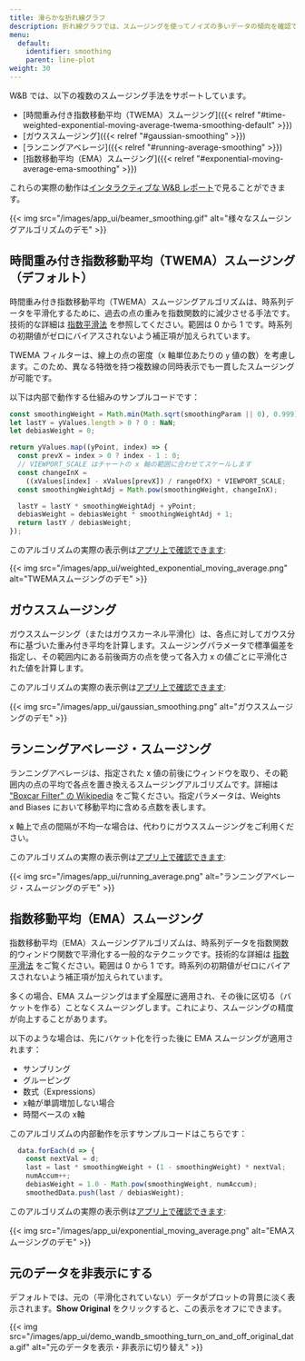 ```yaml
---
title: 滑らかな折れ線グラフ
description: 折れ線グラフでは、スムージングを使ってノイズの多いデータの傾向を確認できます。
menu:
  default:
    identifier: smoothing
    parent: line-plot
weight: 30
---
```


W&B では、以下の複数のスムージング手法をサポートしています。

- [時間重み付き指数移動平均（TWEMA）スムージング]({{< relref "#time-weighted-exponential-moving-average-twema-smoothing-default" >}})
- [ガウススムージング]({{< relref "#gaussian-smoothing" >}})
- [ランニングアベレージ]({{< relref "#running-average-smoothing" >}})
- [指数移動平均（EMA）スムージング]({{< relref "#exponential-moving-average-ema-smoothing" >}})

これらの実際の動作は[インタラクティブな W&B レポート](https://wandb.ai/carey/smoothing-example/reports/W-B-Smoothing-Features--Vmlldzo1MzY3OTc)で見ることができます。

{{< img src="/images/app_ui/beamer_smoothing.gif" alt="様々なスムージングアルゴリズムのデモ" >}}

## 時間重み付き指数移動平均（TWEMA）スムージング（デフォルト）

時間重み付き指数移動平均（TWEMA）スムージングアルゴリズムは、時系列データを平滑化するために、過去の点の重みを指数関数的に減少させる手法です。技術的な詳細は [指数平滑法](https://www.wikiwand.com/en/Exponential_smoothing) を参照してください。範囲は 0 から 1 です。時系列の初期値がゼロにバイアスされないよう補正項が加えられています。

TWEMA フィルターは、線上の点の密度（x 軸単位あたりの `y` 値の数）を考慮します。このため、異なる特徴を持つ複数線の同時表示でも一貫したスムージングが可能です。

以下は内部で動作する仕組みのサンプルコードです：

```javascript
const smoothingWeight = Math.min(Math.sqrt(smoothingParam || 0), 0.999);
let lastY = yValues.length > 0 ? 0 : NaN;
let debiasWeight = 0;

return yValues.map((yPoint, index) => {
  const prevX = index > 0 ? index - 1 : 0;
  // VIEWPORT_SCALE はチャートの x 軸の範囲に合わせてスケールします
  const changeInX =
    ((xValues[index] - xValues[prevX]) / rangeOfX) * VIEWPORT_SCALE;
  const smoothingWeightAdj = Math.pow(smoothingWeight, changeInX);

  lastY = lastY * smoothingWeightAdj + yPoint;
  debiasWeight = debiasWeight * smoothingWeightAdj + 1;
  return lastY / debiasWeight;
});
```

このアルゴリズムの実際の表示例は[アプリ上で確認できます](https://wandb.ai/carey/smoothing-example/reports/W-B-Smoothing-Features--Vmlldzo1MzY3OTc):

{{< img src="/images/app_ui/weighted_exponential_moving_average.png" alt="TWEMAスムージングのデモ" >}}

## ガウススムージング

ガウススムージング（またはガウスカーネル平滑化）は、各点に対してガウス分布に基づいた重み付き平均を計算します。スムージングパラメータで標準偏差を指定し、その範囲内にある前後両方の点を使って各入力 x の値ごとに平滑化された値を計算します。

このアルゴリズムの実際の表示例は[アプリ上で確認できます](https://wandb.ai/carey/smoothing-example/reports/W-B-Smoothing-Features--Vmlldzo1MzY3OTc#3.-gaussian-smoothing):

{{< img src="/images/app_ui/gaussian_smoothing.png" alt="ガウススムージングのデモ" >}}

## ランニングアベレージ・スムージング

ランニングアベレージは、指定された x 値の前後にウィンドウを取り、その範囲内の点の平均で各点を置き換えるスムージングアルゴリズムです。詳細は ["Boxcar Filter" の Wikipedia](https://en.wikipedia.org/wiki/Moving_average) をご覧ください。指定パラメータは、Weights and Biases において移動平均に含める点数を表します。

x 軸上で点の間隔が不均一な場合は、代わりにガウススムージングをご利用ください。

このアルゴリズムの実際の表示例は[アプリ上で確認できます](https://wandb.ai/carey/smoothing-example/reports/W-B-Smoothing-Features--Vmlldzo1MzY3OTc#4.-running-average):

{{< img src="/images/app_ui/running_average.png" alt="ランニングアベレージ・スムージングのデモ" >}}

## 指数移動平均（EMA）スムージング

指数移動平均（EMA）スムージングアルゴリズムは、時系列データを指数関数的ウィンドウ関数で平滑化する一般的なテクニックです。技術的な詳細は [指数平滑法](https://www.wikiwand.com/en/Exponential_smoothing) をご覧ください。範囲は 0 から 1 です。時系列の初期値がゼロにバイアスされないよう補正項が加えられています。

多くの場合、EMA スムージングはまず全履歴に適用され、その後に区切る（バケットを作る）ことなくスムージングします。これにより、スムージングの精度が向上することがあります。

以下のような場合は、先にバケット化を行った後に EMA スムージングが適用されます：
- サンプリング
- グルーピング
- 数式（Expressions）
- x軸が単調増加しない場合
- 時間ベースの x軸

このアルゴリズムの内部動作を示すサンプルコードはこちらです：

```javascript
  data.forEach(d => {
    const nextVal = d;
    last = last * smoothingWeight + (1 - smoothingWeight) * nextVal;
    numAccum++;
    debiasWeight = 1.0 - Math.pow(smoothingWeight, numAccum);
    smoothedData.push(last / debiasWeight);
```

このアルゴリズムの実際の表示例は[アプリ上で確認できます](https://wandb.ai/carey/smoothing-example/reports/W-B-Smoothing-Features--Vmlldzo1MzY3OTc):

{{< img src="/images/app_ui/exponential_moving_average.png" alt="EMAスムージングのデモ" >}}

## 元のデータを非表示にする

デフォルトでは、元の（平滑化されていない）データがプロットの背景に淡く表示されます。**Show Original** をクリックすると、この表示をオフにできます。

{{< img src="/images/app_ui/demo_wandb_smoothing_turn_on_and_off_original_data.gif" alt="元のデータを表示・非表示に切り替え" >}}